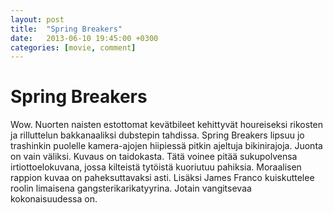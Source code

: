 ```yaml
---
layout: post
title:  "Spring Breakers"
date:   2013-06-10 19:45:00 +0300
categories: [movie, comment]
---
```


# Spring Breakers

Wow. Nuorten naisten estottomat kevätbileet kehittyvät houreiseksi rikosten ja rilluttelun bakkanaaliksi dubstepin tahdissa. Spring Breakers lipsuu jo trashinkin puolelle kamera-ajojen hiipiessä pitkin ajeltuja bikinirajoja. Juonta on vain väliksi. Kuvaus on taidokasta. Tätä voinee pitää sukupolvensa irtiottoelokuvana, jossa kilteistä tytöistä kuoriutuu pahiksia. Moraalisen rappion kuvaa on paheksuttavaksi asti. Lisäksi James Franco kuiskuttelee roolin limaisena gangsterikarikatyyrina. Jotain vangitsevaa kokonaisuudessa on.

[//]: # "http://www.imdb.com/title/tt2101441/"